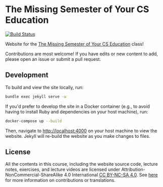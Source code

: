 # The Missing Semester of Your CS Education

[![Build Status](https://github.com/chytalka/missing-semester-ukr/actions/workflows/jekyll.yml/badge.svg)](https://github.com/chytalka/missing-semester-ukr/actions/workflows/jekyll.yml)

Website for the [The Missing Semester of Your CS Education](https://chytalka.github.io/missing-semester-ukr/) class!

Contributions are most welcome! If you have edits or new content to add, please
open an issue or submit a pull request.

## Development

To build and view the site locally, run:

```bash
bundle exec jekyll serve -w
```

If you'd prefer to develop the site in a Docker container (e.g., to avoid
having to install Ruby and dependencies on your host machine), run:


```bash
docker-compose up --build
```

Then, navigate to <http://localhost:4000> on your host machine to view the
website. Jekyll will re-build the website as you make changes to files.

## License

All the contents in this course, including the website source code, lecture notes, exercises, and lecture videos are licensed under Attribution-NonCommercial-ShareAlike 4.0 International [CC BY-NC-SA 4.0](https://creativecommons.org/licenses/by-nc-sa/4.0/). See [here](https://chytalka.github.io/missing-semester-ukr/license) for more information on contributions or translations.

